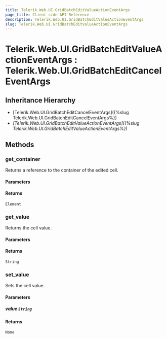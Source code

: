 ```yaml
---
title: Telerik.Web.UI.GridBatchEditValueActionEventArgs
page_title: Client-side API Reference
description: Telerik.Web.UI.GridBatchEditValueActionEventArgs
slug: Telerik.Web.UI.GridBatchEditValueActionEventArgs
---
```


# Telerik.Web.UI.GridBatchEditValueActionEventArgs : Telerik.Web.UI.GridBatchEditCancelEventArgs 

## Inheritance Hierarchy

* [Telerik.Web.UI.GridBatchEditCancelEventArgs]({%slug Telerik.Web.UI.GridBatchEditCancelEventArgs%})
* *[Telerik.Web.UI.GridBatchEditValueActionEventArgs]({%slug Telerik.Web.UI.GridBatchEditValueActionEventArgs%})*


## Methods

###  get_container

Returns a reference to the container of the edited cell.

#### Parameters

#### Returns

`Element` 

### get_value

Returns the cell value. 

#### Parameters

#### Returns

`String` 

### set_value

Sets the cell value. 

#### Parameters

##### value `String`

#### Returns

`None` 

